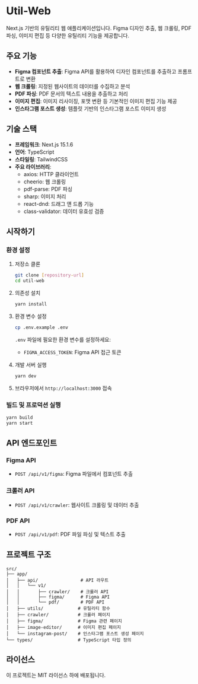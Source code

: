 # Util-Web

Next.js 기반의 유틸리티 웹 애플리케이션입니다. Figma 디자인 추출, 웹 크롤링, PDF 파싱, 이미지 편집 등 다양한 유틸리티 기능을 제공합니다.

## 주요 기능

- **Figma 컴포넌트 추출**: Figma API를 활용하여 디자인 컴포넌트를 추출하고 프롬프트로 변환
- **웹 크롤링**: 지정된 웹사이트의 데이터를 수집하고 분석
- **PDF 파싱**: PDF 문서의 텍스트 내용을 추출하고 처리
- **이미지 편집**: 이미지 리사이징, 포맷 변환 등 기본적인 이미지 편집 기능 제공
- **인스타그램 포스트 생성**: 템플릿 기반의 인스타그램 포스트 이미지 생성

## 기술 스택

- **프레임워크**: Next.js 15.1.6
- **언어**: TypeScript
- **스타일링**: TailwindCSS
- **주요 라이브러리**:
  - axios: HTTP 클라이언트
  - cheerio: 웹 크롤링
  - pdf-parse: PDF 파싱
  - sharp: 이미지 처리
  - react-dnd: 드래그 앤 드롭 기능
  - class-validator: 데이터 유효성 검증

## 시작하기

### 환경 설정

1. 저장소 클론

   ```bash
   git clone [repository-url]
   cd util-web
   ```

2. 의존성 설치

   ```bash
   yarn install
   ```

3. 환경 변수 설정

   ```bash
   cp .env.example .env
   ```

   `.env` 파일에 필요한 환경 변수를 설정하세요:

   - `FIGMA_ACCESS_TOKEN`: Figma API 접근 토큰

4. 개발 서버 실행

   ```bash
   yarn dev
   ```

5. 브라우저에서 `http://localhost:3000` 접속

### 빌드 및 프로덕션 실행

```bash
yarn build
yarn start
```

## API 엔드포인트

### Figma API

- `POST /api/v1/figma`: Figma 파일에서 컴포넌트 추출

### 크롤러 API

- `POST /api/v1/crawler`: 웹사이트 크롤링 및 데이터 추출

### PDF API

- `POST /api/v1/pdf`: PDF 파일 파싱 및 텍스트 추출

## 프로젝트 구조

```
src/
├── app/
│   ├── api/                # API 라우트
│   │   └── v1/
│   │       ├── crawler/    # 크롤러 API
│   │       ├── figma/      # Figma API
│   │       └── pdf/        # PDF API
│   ├── utils/             # 유틸리티 함수
│   ├── crawler/           # 크롤러 페이지
│   ├── figma/             # Figma 관련 페이지
│   ├── image-editor/      # 이미지 편집 페이지
│   └── instagram-post/    # 인스타그램 포스트 생성 페이지
└── types/                 # TypeScript 타입 정의
```

## 라이선스

이 프로젝트는 MIT 라이선스 하에 배포됩니다.
